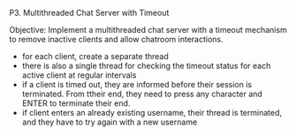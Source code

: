 P3. Multithreaded Chat Server with Timeout

Objective: Implement a multithreaded chat server with a timeout mechanism to remove inactive clients and allow chatroom interactions.

- for each client, create a separate thread
- there is also a single thread for checking the timeout status for each active client at regular intervals
- if a client is timed out, they are informed before their session is terminated. From ttheir end, they need to press any character and ENTER to terminate their end.
- if client enters an already existing username, their thread is terminated, and they have to try again with a new username
